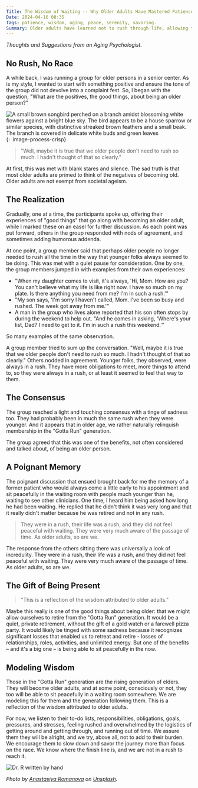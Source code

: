 ```yaml
---
Title: The Wisdom of Waiting -- Why Older Adults Have Mastered Patience
Date: 2024-04-16 08:35
Tags: patience, wisdom, aging, peace, serenity, savoring.
Summary: Older adults have learned not to rush through life, allowing them to be present in the moment, a wisdom the younger generation has yet to embrace.
---
```


_Thoughts and Suggestions from an Aging Psychologist._

## No Rush, No Race

A while back, I was running a group for older persons in a senior center. As is my style, I wanted to start with something positive and ensure the tone of the group did not devolve into a complaint fest. So, I began with the question, "What are the positives, the good things, about being an older person?"

![A small brown songbird perched on a branch amidst blossoming white flowers against a bright blue sky. The bird appears to be a house sparrow or similar species, with distinctive streaked brown feathers and a small beak. The branch is covered in delicate white buds and green leaves]({static}/images/anastasiya-romanova-exu0DlNu1Vc-unsplash.jpg){: .image-process-crisp}

> "Well, maybe it is true that we older people don't need to rush so much. I hadn't thought of that so clearly."

At first, this was met with blank stares and silence. The sad truth is that most older adults are primed to think of the negatives of becoming old. Older adults are not exempt from societal ageism.

## The Realization

Gradually, one at a time, the participants spoke up, offering their experiences of "good things" that go along with becoming an older adult, while I marked these on an easel for further discussion. As each point was put forward, others in the group responded with nods of agreement, and sometimes adding humorous addenda.

At one point, a group member said that perhaps older people no longer needed to rush all the time in the way that younger folks always seemed to be doing. This was met with a quiet pause for consideration. One by one, the group members jumped in with examples from their own experiences:

- "When my daughter comes to visit, it's always, 'Hi, Mom. How are you? You can't believe what my life is like right now. I have so much on my plate. Is there anything you need from me? I'm in such a rush.'"
- "My son says, 'I'm sorry I haven't called, Mom. I've been so busy and rushed. The week got away from me.'"
- A man in the group who lives alone reported that his son often stops by during the weekend to help out. "And he comes in asking, 'Where's your list, Dad? I need to get to it. I'm in such a rush this weekend.'"

So many examples of the same observation.

A group member tried to sum up the conversation. "Well, maybe it is true that we older people don't need to rush so much. I hadn't thought of that so clearly." Others nodded in agreement. Younger folks, they observed, were always in a rush. They have more obligations to meet, more things to attend to, so they were always in a rush, or at least it seemed to feel that way to them.

## The Consensus

The group reached a light and touching consensus with a tinge of sadness too. They had probably been in much the same rush when they were younger. And it appears that in older age, we rather naturally relinquish membership in the "Gotta Run" generation.

The group agreed that this was one of the benefits, not often considered and talked about, of being an older person.

## A Poignant Memory

The poignant discussion that ensued brought back for me the memory of a former patient who would always come a little early to his appointment and sit peacefully in the waiting room with people much younger than he, waiting to see other clinicians. One time, I heard him being asked how long he had been waiting. He replied that he didn't think it was very long and that it really didn't matter because he was retired and not in any rush.

> They were in a rush, their life was a rush, and they did not feel peaceful with waiting. They were very much aware of the passage of time. As older adults, so are we.

The response from the others sitting there was universally a look of incredulity. They were in a rush, their life was a rush, and they did not feel peaceful with waiting. They were very much aware of the passage of time. As older adults, so are we.

## The Gift of Being Present

> "This is a reflection of the wisdom attributed to older adults."

Maybe this really is one of the good things about being older: that we might allow ourselves to retire from the "Gotta Run" generation. It would be a quiet, private retirement, without the gift of a gold watch or a farewell pizza party. It would likely be tinged with some sadness because it recognizes significant losses that enabled us to retreat and retire - losses of relationships, roles, activities, and unlimited energy. But one of the benefits – and it's a big one – is being able to sit peacefully in the now.

## Modeling Wisdom

Those in the "Gotta Run" generation are the rising generation of elders. They will become older adults, and at some point, consciously or not, they too will be able to sit peacefully in a waiting room somewhere. We are modeling this for them and the generation following them. This is a reflection of the wisdom attributed to older adults.

For now, we listen to their to-do lists, responsibilities, obligations, goals, pressures, and stresses, feeling rushed and overwhelmed by the logistics of getting around and getting through, and running out of time. We assure them they will be alright, and we try, above all, not to add to their burden. We encourage them to slow down and savor the journey more than focus on the race. We know where the finish line is, and we are not in a rush to reach it.

![Dr. R written by hand]({static}/images/dr_r_sm.png)

_Photo by [Anastasiya Romanova](https://unsplash.com/@nanichkar?utm_content=creditCopyText&utm_medium=referral&utm_source=unsplash) on [Unsplash](https://unsplash.com/photos/brown-bird-perched-on-tree-branch-during-daytime-exu0DlNu1Vc?utm_content=creditCopyText&utm_medium=referral&utm_source=unsplash)._

